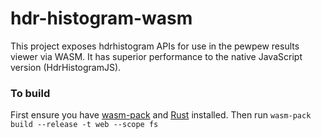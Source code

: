 # hdr-histogram-wasm
This project exposes hdrhistogram APIs for use in the pewpew results viewer via WASM. It has superior performance to the native JavaScript version (HdrHistogramJS).

### To build
First ensure you have [wasm-pack](https://rustwasm.github.io/wasm-pack/installer/) and [Rust](https://www.rust-lang.org/tools/install) installed. Then run `wasm-pack build --release -t web --scope fs`